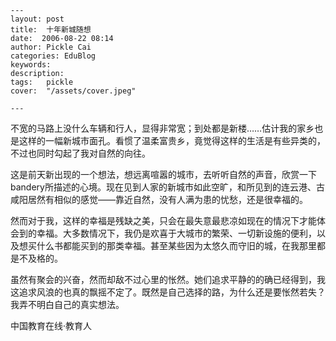 
    ---
    layout: post  
    title:  十年新城随想  
    date:  2006-08-22 08:14  
    author: Pickle Cai  
    categories: EduBlog  
    keywords: 
    description:   
    tags:	pickle   
    cover:  "/assets/cover.jpeg"  

    ---  
    
不宽的马路上没什么车辆和行人，显得非常宽；到处都是新楼……估计我的家乡也是这样的一幅新城市面孔。看惯了温柔富贵乡，竟觉得这样的生活是有些异类的，不过也同时勾起了我对自然的向往。



这是前天新出现的一个想法，想远离喧嚣的城市，去听听自然的声音，欣赏一下bandery所描述的心境。现在见到人家的新城市如此空旷，和所见到的连云港、古咸阳居然有相似的感觉——靠近自然，没有人满为患的忧愁，还是很幸福的。



然而对于我，这样的幸福是残缺之美，只会在最失意最悲凉如现在的情况下才能体会到的幸福。大多数情况下，我仍是欢喜于大城市的繁荣、一切新设施的便利，以及想买什么书都能买到的那类幸福。甚至某些因为太悠久而守旧的城，在我那里都是不及格的。



 虽然有聚会的兴奋，然而却敌不过心里的怅然。她们追求平静的的确已经得到，我这追求风浪的也真的飘摇不定了。既然是自己选择的路，为什么还是要怅然若失？我弄不明白自己的真实想法。



 



		    
 中国教育在线·教育人

